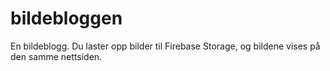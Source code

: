 # bildebloggen
En bildeblogg. Du laster opp bilder til Firebase Storage, og bildene vises på den samme nettsiden.
